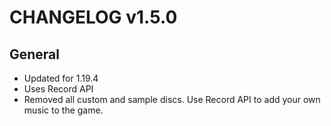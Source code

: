 # CHANGELOG v1.5.0
## General
- Updated for 1.19.4
- Uses Record API
- Removed all custom and sample discs. Use Record API to add your own music to the game.